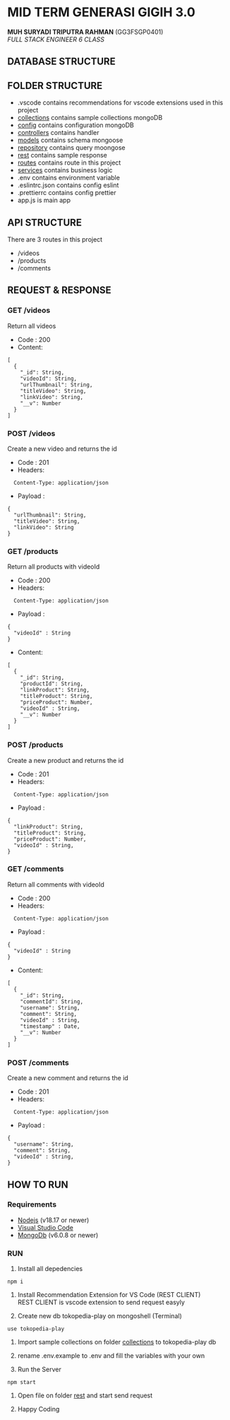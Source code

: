 # MID TERM GENERASI GIGIH 3.0

**MUH SURYADI TRIPUTRA RAHMAN** (GG3FSGP0401) <br>
*FULL STACK ENGINEER 6 CLASS*

## DATABASE STRUCTURE

## FOLDER STRUCTURE

* .vscode contains recommendations for vscode extensions used in this project
* [collections](./collections/) contains sample collections mongoDB
* [config](./config/) contains configuration mongoDB
* [controllers](./controllers/) contains handler 
* [models](./models/) contains schema mongoose
* [repository](./repository/) contains query moongose 
* [rest](./rest/) contains sample response
* [routes](./routes/) contains route in this project
* [services](./services/) contains business logic
* .env contains environment variable
* .eslintrc.json contains config eslint
* .prettierrc contains config prettier
* app.js is main app

## API STRUCTURE
There are 3 routes in this project
* /videos
* /products
* /comments

## REQUEST & RESPONSE

### GET /videos

Return all videos 

* Code : 200
* Content:

```
[
  {
    "_id": String,
    "videoId": String,
    "urlThumbnail": String,
    "titleVideo": String,
    "linkVideo": String,
    "__v": Number
  }
]

```

### POST /videos 

Create a new video and returns the id

* Code : 201
* Headers: 
```
  Content-Type: application/json
```
* Payload :

```
{
  "urlThumbnail": String,
  "titleVideo": String,
  "linkVideo": String
}

```

### GET /products

Return all products with videoId

* Code : 200
* Headers: 
```
  Content-Type: application/json
```
* Payload :
```
{
  "videoId" : String
}
```
* Content:

```
[
  {
    "_id": String,
    "productId": String,
    "linkProduct": String,
    "titleProduct": String,
    "priceProduct": Number,
    "videoId" : String,
    "__v": Number
  }
]

```

### POST /products 

Create a new product and returns the id

* Code : 201
* Headers: 
```
  Content-Type: application/json
```
* Payload :

```
{
  "linkProduct": String,
  "titleProduct": String,
  "priceProduct": Number,
  "videoId" : String,
}

```

### GET /comments

Return all comments with videoId 

* Code : 200
* Headers: 
```
  Content-Type: application/json
```
* Payload :
```
{
  "videoId" : String
}
```
* Content:

```
[
  {
    "_id": String,
    "commentId": String,
    "username": String,
    "comment": String,
    "videoId" : String,
    "timestamp" : Date,
    "__v": Number
  }
]

```

### POST /comments 

Create a new comment and returns the id

* Code : 201
* Headers: 
```
  Content-Type: application/json
```
* Payload :

```
{
  "username": String,
  "comment": String,
  "videoId" : String,
}

```

## HOW TO RUN

### Requirements

* [Nodejs](https://nodejs.org/en) (v18.17 or newer)
* [Visual Studio Code](https://code.visualstudio.com/)
* [MongoDb](http://www.mongodb.com/) (v6.0.8 or newer)

### RUN
1. Install all depedencies
```
npm i
```
1. Install Recommendation Extension for VS Code (REST CLIENT) <br> 
   REST CLIENT is vscode extension to send request easyly

2. Create new db tokopedia-play on mongoshell (Terminal)
```
use tokopedia-play
```   

1. Import sample collections on folder [collections](./collections/) to tokopedia-play db
   
2. rename .env.example  to .env and fill the variables with your own

3. Run the Server
```
npm start
```

1. Open file on folder [rest](./rest/) and start send request

2. Happy Coding